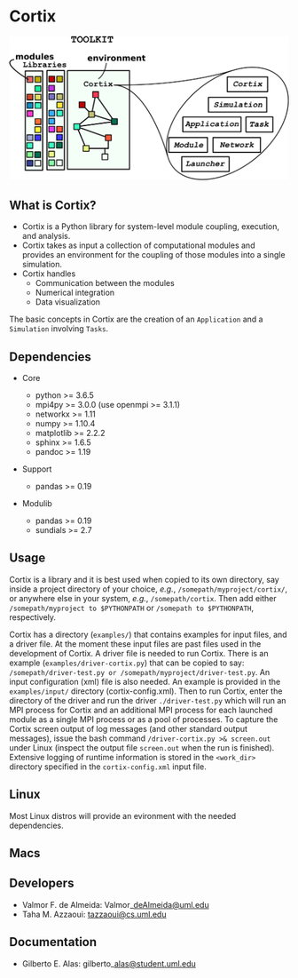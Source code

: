 Cortix
======

![](cortix-cover.png)

What is Cortix?
---------------

* Cortix is a Python library for system-level module coupling, execution, and 
  analysis.
* Cortix takes as input a collection of computational modules and provides an 
  environment for the coupling of those modules into a single simulation.
* Cortix handles
  - Communication between the modules
  - Numerical integration
  - Data visualization

The basic concepts in Cortix are the creation of an `Application` and a `Simulation` involving `Tasks`.

Dependencies
------------

* Core
  - python &gt;= 3.6.5
  - mpi4py &gt;= 3.0.0 (use openmpi &gt;= 3.1.1)
  - networkx &gt;= 1.11
  - numpy &gt;= 1.10.4
  - matplotlib &gt;= 2.2.2
  - sphinx &gt;= 1.6.5
  - pandoc &gt;= 1.19

* Support
  - pandas &gt;= 0.19

* Modulib
  - pandas &gt;= 0.19
  - sundials &gt;= 2.7

Usage
-----

Cortix is a library and it is best used when copied to its own directory, say inside a project directory of your choice, *e.g.*, `/somepath/myproject/cortix/`, or anywhere else in your system, *e.g.*, `/somepath/cortix`. Then add either `/somepath/myproject to $PYTHONPATH` or `/somepath to $PYTHONPATH`, respectively. 

Cortix has a directory (`examples/`) that contains examples for input files, and a driver file. At the moment these input files are past files used in the development of Cortix. A driver file is needed to run Cortix. There is an example (`examples/driver-cortix.py`) that can be copied to say: `/somepath/driver-test.py or /somepath/myproject/driver-test.py`. An input configuration (xml) file is also needed. An example is provided in the `examples/input/` directory (cortix-config.xml). Then to run Cortix, enter the directory of the driver and run the driver `./driver-test.py` which will run an MPI process for Cortix and an additional MPI process for each launched module as a single MPI process or as a pool of processes. To capture the Cortix screen output of log messages (and other standard output messages), issue the bash command `/driver-cortix.py >& screen.out` under Linux (inspect the output file `screen.out` when the run is finished). Extensive logging of runtime information is stored in the `<work_dir>` directory specified in the `cortix-config.xml` input file.  

Linux
-----

Most Linux distros will provide an evironment with the needed dependencies.

Macs
----


Developers 
----------

- Valmor F. de Almeida: Valmor\_deAlmeida@uml.edu
- Taha M. Azzaoui: tazzaoui@cs.uml.edu

Documentation
-------------

- Gilberto E. Alas: gilberto\_alas@student.uml.edu

